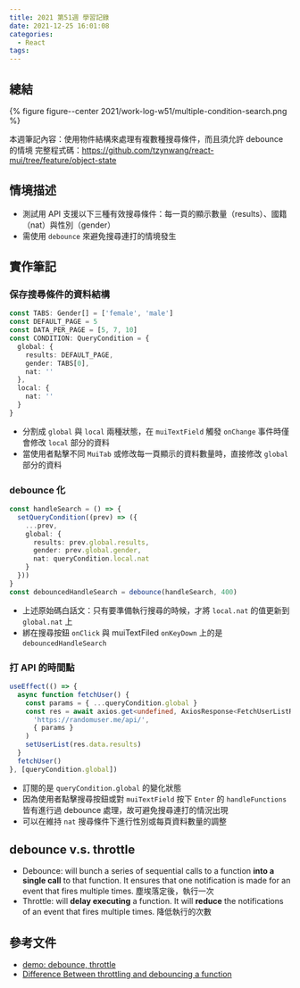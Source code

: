 ```yaml
---
title: 2021 第51週 學習記錄
date: 2021-12-25 16:01:08
categories:
  - React
tags:
---
```


## 總結

{% figure figure--center 2021/work-log-w51/multiple-condition-search.png %}

本週筆記內容：使用物件結構來處理有複數種搜尋條件，而且須允許 debounce 的情境
完整程式碼：https://github.com/tzynwang/react-mui/tree/feature/object-state

## 情境描述

- 測試用 API 支援以下三種有效搜尋條件：每一頁的顯示數量（results）、國籍（nat）與性別（gender）
- 需使用 `debounce` 來避免搜尋連打的情境發生

## 實作筆記

### 保存搜尋條件的資料結構

```ts
const TABS: Gender[] = ['female', 'male']
const DEFAULT_PAGE = 5
const DATA_PER_PAGE = [5, 7, 10]
const CONDITION: QueryCondition = {
  global: {
    results: DEFAULT_PAGE,
    gender: TABS[0],
    nat: ''
  },
  local: {
    nat: ''
  }
}
```

- 分割成 `global` 與 `local` 兩種狀態，在 `muiTextField` 觸發 `onChange` 事件時僅會修改 `local` 部分的資料
- 當使用者點擊不同 `MuiTab` 或修改每一頁顯示的資料數量時，直接修改 `global` 部分的資料

### debounce 化

```ts
const handleSearch = () => {
  setQueryCondition((prev) => ({
    ...prev,
    global: {
      results: prev.global.results,
      gender: prev.global.gender,
      nat: queryCondition.local.nat
    }
  }))
}
const debouncedHandleSearch = debounce(handleSearch, 400)
```

- 上述原始碼白話文：只有要準備執行搜尋的時候，才將 `local.nat` 的值更新到 `global.nat` 上
- 綁在搜尋按鈕 `onClick` 與 muiTextFiled `onKeyDown` 上的是 `debouncedHandleSearch`

### 打 API 的時間點

```ts
useEffect(() => {
  async function fetchUser() {
    const params = { ...queryCondition.global }
    const res = await axios.get<undefined, AxiosResponse<FetchUserListRes>>(
      'https://randomuser.me/api/',
      { params }
    )
    setUserList(res.data.results)
  }
  fetchUser()
}, [queryCondition.global])
```

- 訂閱的是 `queryCondition.global` 的變化狀態
- 因為使用者點擊搜尋按鈕或對 `muiTextField` 按下 `Enter` 的 `handleFunctions` 皆有進行過 debounce 處理，故可避免搜尋連打的情況出現
- 可以在維持 `nat` 搜尋條件下進行性別或每頁資料數量的調整

## debounce v.s. throttle

- Debounce: will bunch a series of sequential calls to a function **into a single call** to that function. It ensures that one notification is made for an event that fires multiple times. 塵埃落定後，執行一次
- Throttle: will **delay executing** a function. It will **reduce** the notifications of an event that fires multiple times. 降低執行的次數

## 參考文件

- [demo: debounce, throttle](http://demo.nimius.net/debounce_throttle/)
- [Difference Between throttling and debouncing a function](https://stackoverflow.com/questions/25991367/difference-between-throttling-and-debouncing-a-function)